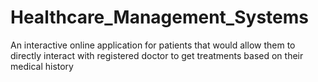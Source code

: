 # Healthcare_Management_Systems
An interactive online application for patients that would allow them to directly interact with registered doctor to get treatments based on their medical history
